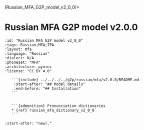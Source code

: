 
(Russian_MFA_G2P_model_v2_0_0)=
# Russian MFA G2P model v2.0.0

``````{g2p} Russian MFA G2P model v2.0.0
:id: "Russian MFA G2P model v2_0_0"
:tags: Russian;MFA;IPA
:layout: mfa
:language: "Russian"
:dialect: N/A
:phoneset: "MFA"
:architecture: pynini
:license: "CC BY 4.0"

   ```{include} ../../../../g2p/russian/mfa/v2.0.0/README.md
    :start-after: "## Model details"
    :end-before: "## Installation"
   ```


   ```{admonition} Pronunciation dictionaries
   * {ref}`russian_mfa_dictionary_v2_0_0`
   ```
``````

```{include} ../../../../g2p/russian/mfa/v2.0.0/README.md
:start-after: "new)."
```
